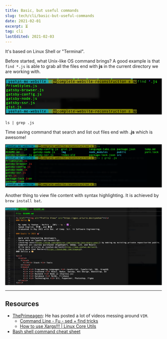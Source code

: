 ```yaml
---
title: Basic, but useful commands
slug: tech/cli/basic-but-useful-commands
date: 2021-02-01
excerpt: ⏳
tag: cli
lastEdited: 2021-02-03
---
```


It's based on Linux Shell or "Terminal".

Before started, what Unix-like OS command brings? A good example is that `find *.js` is able to grab all the files end with **js** in the current directory we are working with.

![find: Unix-like OS command](basic-but-useful-commands/find-unix-like-os-command.png)

`ls | grep .js`

Time saving command that search and list out files end with **.js** which is awesome!

![Listing with searching](basic-but-useful-commands/listing-and-searching.png)

Another thing to view file content with syntax highlighting. It is achieved by `brew install bat`.

![Cat file after installing bat](basic-but-useful-commands/cat-view-content-via-bat.png)

---

## Resources

- [ThePrimeagen](https://www.youtube.com/c/ThePrimeagen): He has posted a lot of videos messing around `VIM`.
  - [Command Line - Fu - sed + find tricks](https://www.youtube.com/watch?v=CyVV2FI7-DE)
  - [How to use Xargs!!! | Linux Core Utils](https://www.youtube.com/watch?v=5EFY5ztZb00)
- [Bash shell command cheat sheet](https://www.educative.io/blog/bash-shell-command-cheat-sheet)
